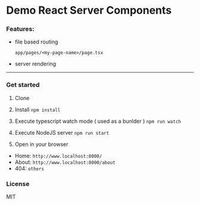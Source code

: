 # Demo React Server Components

### Features:

- file based routing

  `app/pages/<my-page-name>/page.tsx`

- server rendering

---

### Get started

1. Clone

2. Install
   `npm install`

3. Execute typescript watch mode ( used as a bunlder )
   `npm run watch`

4. Execute NodeJS server
   `npm run start`

5. Open in your browser

- Home: `http://www.localhost:8000/`
- About: `http://www.localhost:8000/about`
- 404: `others`

### License

MIT

